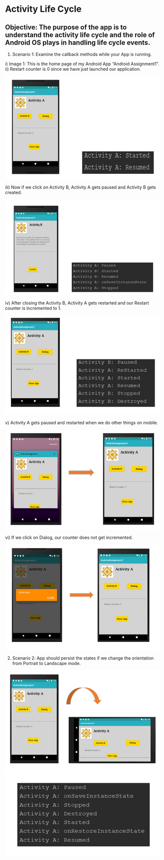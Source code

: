 
Activity Life Cycle
===


Objective: The purpose of the app is to understand the activity life cycle and the role of Android OS plays in handling life cycle events.
---


1)	Scenario 1:  Examine the callback methods while your App is running.



i)	Image 1: This is the home page of my Android App “Android Assignment1”.
ii)	Restart counter is 0 since we have just launched our application.


![](images/Capture1.PNG)  


iii)	Now if we click on Activity B, Activity A gets paused and Activity B gets created.


![](images/Capture2.PNG)


iv)	After closing the Activity B, Activity A gets restarted and our Restart counter is incremented to 1.


![](images/Capture3.PNG) 


v)	Activity A gets paused and restarted when we do other things on mobile.


![](images/Capture4.PNG) 


vi)	If we click on Dialog, our counter does not get incremented.


![](images/Capture5.PNG) 


2)	Scenario 2: App should persist the states if we change the orientation from Portrait to Landscape mode.


![](images/Capture6.PNG)         ![](images/Capture7.PNG) 


